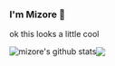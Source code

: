 ### I'm Mizore 👋
ok this looks a little cool

<img align="center" src="https://github-readme-stats.vercel.app/api?username=mizoreyo&show_icons=true&include_all_commits=true&theme=buefy&hide_border=true" alt="mizore's github stats" /><img align="center" src="https://github-readme-stats.vercel.app/api/top-langs/?username=mizoreyo&layout=compact&theme=buefy&hide_border=true" />

